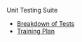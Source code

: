 Unit Testing Suite 
- [Breakdown of Tests](unit_test_breakdown)
- [Training Plan](training_proposal)
